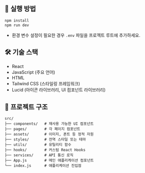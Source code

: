 
## 🚀 실행 방법

```bash
npm install
npm run dev
```

- 환경 변수 설정이 필요한 경우 `.env` 파일을 프로젝트 루트에 추가하세요.

## 🛠️ 기술 스택

- React
- JavaScript (주요 언어)
- HTML
- Tailwind CSS (스타일링 프레임워크)
- Lucid (아이콘 라이브러리, UI 컴포넌트 라이브러리)

## 📁 프로젝트 구조

```
src/
├── components/   # 재사용 가능한 UI 컴포넌트
├── pages/        # 각 페이지 컴포넌트
├── assets/       # 이미지, 폰트 등 정적 자원
├── styles/       # 전역 스타일 또는 테마
├── utils/        # 유틸리티 함수
├── hooks/        # 커스텀 React Hooks
├── services/     # API 통신 로직
├── App.js        # 메인 애플리케이션 컴포넌트
└── index.js      # 애플리케이션 진입점
```
